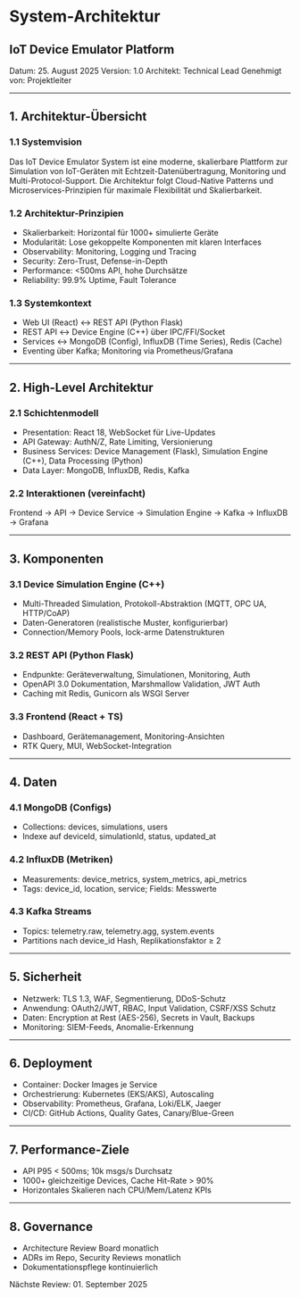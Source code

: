 # System-Architektur
## IoT Device Emulator Platform

Datum: 25. August 2025
Version: 1.0
Architekt: Technical Lead
Genehmigt von: Projektleiter

---

## 1. Architektur-Übersicht

### 1.1 Systemvision
Das IoT Device Emulator System ist eine moderne, skalierbare Plattform zur Simulation von IoT-Geräten mit Echtzeit-Datenübertragung, Monitoring und Multi-Protocol-Support. Die Architektur folgt Cloud-Native Patterns und Microservices-Prinzipien für maximale Flexibilität und Skalierbarkeit.

### 1.2 Architektur-Prinzipien
- Skalierbarkeit: Horizontal für 1000+ simulierte Geräte
- Modularität: Lose gekoppelte Komponenten mit klaren Interfaces
- Observability: Monitoring, Logging und Tracing
- Security: Zero-Trust, Defense-in-Depth
- Performance: <500ms API, hohe Durchsätze
- Reliability: 99.9% Uptime, Fault Tolerance

### 1.3 Systemkontext
- Web UI (React) ↔ REST API (Python Flask)
- REST API ↔ Device Engine (C++) über IPC/FFI/Socket
- Services ↔ MongoDB (Config), InfluxDB (Time Series), Redis (Cache)
- Eventing über Kafka; Monitoring via Prometheus/Grafana

---

## 2. High-Level Architektur

### 2.1 Schichtenmodell
- Presentation: React 18, WebSocket für Live-Updates
- API Gateway: AuthN/Z, Rate Limiting, Versionierung
- Business Services: Device Management (Flask), Simulation Engine (C++), Data Processing (Python)
- Data Layer: MongoDB, InfluxDB, Redis, Kafka

### 2.2 Interaktionen (vereinfacht)
Frontend → API → Device Service → Simulation Engine → Kafka → InfluxDB → Grafana

---

## 3. Komponenten

### 3.1 Device Simulation Engine (C++)
- Multi-Threaded Simulation, Protokoll-Abstraktion (MQTT, OPC UA, HTTP/CoAP)
- Daten-Generatoren (realistische Muster, konfigurierbar)
- Connection/Memory Pools, lock-arme Datenstrukturen

### 3.2 REST API (Python Flask)
- Endpunkte: Geräteverwaltung, Simulationen, Monitoring, Auth
- OpenAPI 3.0 Dokumentation, Marshmallow Validation, JWT Auth
- Caching mit Redis, Gunicorn als WSGI Server

### 3.3 Frontend (React + TS)
- Dashboard, Gerätemanagement, Monitoring-Ansichten
- RTK Query, MUI, WebSocket-Integration

---

## 4. Daten

### 4.1 MongoDB (Configs)
- Collections: devices, simulations, users
- Indexe auf deviceId, simulationId, status, updated_at

### 4.2 InfluxDB (Metriken)
- Measurements: device_metrics, system_metrics, api_metrics
- Tags: device_id, location, service; Fields: Messwerte

### 4.3 Kafka Streams
- Topics: telemetry.raw, telemetry.agg, system.events
- Partitions nach device_id Hash, Replikationsfaktor ≥ 2

---

## 5. Sicherheit
- Netzwerk: TLS 1.3, WAF, Segmentierung, DDoS-Schutz
- Anwendung: OAuth2/JWT, RBAC, Input Validation, CSRF/XSS Schutz
- Daten: Encryption at Rest (AES-256), Secrets in Vault, Backups
- Monitoring: SIEM-Feeds, Anomalie-Erkennung

---

## 6. Deployment
- Container: Docker Images je Service
- Orchestrierung: Kubernetes (EKS/AKS), Autoscaling
- Observability: Prometheus, Grafana, Loki/ELK, Jaeger
- CI/CD: GitHub Actions, Quality Gates, Canary/Blue-Green

---

## 7. Performance-Ziele
- API P95 < 500ms; 10k msgs/s Durchsatz
- 1000+ gleichzeitige Devices, Cache Hit-Rate > 90%
- Horizontales Skalieren nach CPU/Mem/Latenz KPIs

---

## 8. Governance
- Architecture Review Board monatlich
- ADRs im Repo, Security Reviews monatlich
- Dokumentationspflege kontinuierlich

Nächste Review: 01. September 2025
